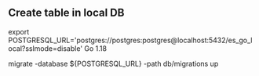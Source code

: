 
## Create table in local DB
export POSTGRESQL_URL='postgres://postgres:postgres@localhost:5432/es_go_local?sslmode=disable'                     Go 1.18

migrate -database ${POSTGRESQL_URL} -path db/migrations up
